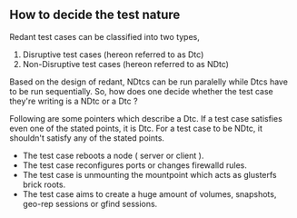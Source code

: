 ## How to decide the test nature

Redant test cases can be classified into two types,
1. Disruptive test cases (hereon referred to as Dtc)
2. Non-Disruptive test cases (hereon referred to as NDtc)

Based on the design of redant, NDtcs can be run paralelly while Dtcs have to be run sequentially. So, how does one decide whether the test case they're writing is a NDtc or a Dtc ?

Following are some pointers which describe a Dtc. If a test case satisfies even one of the stated points, it is Dtc. For a test case to be NDtc, it shouldn't satisfy any of the stated points.

* The test case reboots a node ( server or client ).
* The test case reconfigures ports or changes firewalld rules.
* The test case is unmounting the mountpoint which acts as glusterfs brick roots.
* The test case aims to create a huge amount of volumes, snapshots, geo-rep sessions or gfind sessions.